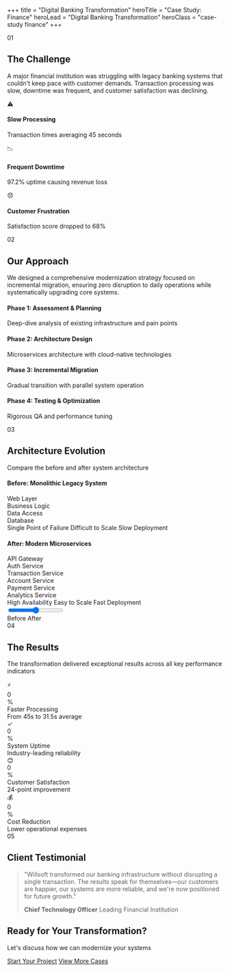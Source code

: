 +++
title = "Digital Banking Transformation"
heroTitle = "Case Study: Finance"
heroLead = "Digital Banking Transformation"
heroClass = "case-study finance"
+++

<div class="case-study-content">

<div class="scroll-section" data-scroll-trigger>
    <div class="section-header">
        <span class="step-indicator">01</span>
        <h2>The Challenge</h2>
    </div>
    <div class="section-content">
        <p class="lead-text">
            A major financial institution was struggling with legacy banking systems that couldn't keep pace 
            with customer demands. Transaction processing was slow, downtime was frequent, and customer 
            satisfaction was declining.
        </p>
        <div class="problem-list">
            <div class="problem-item fade-in-up">
                <div class="icon">⚠️</div>
                <h4>Slow Processing</h4>
                <p>Transaction times averaging 45 seconds</p>
            </div>
            <div class="problem-item fade-in-up">
                <div class="icon">📉</div>
                <h4>Frequent Downtime</h4>
                <p>97.2% uptime causing revenue loss</p>
            </div>
            <div class="problem-item fade-in-up">
                <div class="icon">😞</div>
                <h4>Customer Frustration</h4>
                <p>Satisfaction score dropped to 68%</p>
            </div>
        </div>
    </div>
</div>

<div class="scroll-section" data-scroll-trigger>
    <div class="section-header">
        <span class="step-indicator">02</span>
        <h2>Our Approach</h2>
    </div>
    <div class="section-content">
        <p class="lead-text">
            We designed a comprehensive modernization strategy focused on incremental migration, 
            ensuring zero disruption to daily operations while systematically upgrading core systems.
        </p>
        <div class="approach-timeline">
            <div class="timeline-item fade-in-left">
                <div class="timeline-dot"></div>
                <div class="timeline-content">
                    <h4>Phase 1: Assessment & Planning</h4>
                    <p>Deep-dive analysis of existing infrastructure and pain points</p>
                </div>
            </div>
            <div class="timeline-item fade-in-left">
                <div class="timeline-dot"></div>
                <div class="timeline-content">
                    <h4>Phase 2: Architecture Design</h4>
                    <p>Microservices architecture with cloud-native technologies</p>
                </div>
            </div>
            <div class="timeline-item fade-in-left">
                <div class="timeline-dot"></div>
                <div class="timeline-content">
                    <h4>Phase 3: Incremental Migration</h4>
                    <p>Gradual transition with parallel system operation</p>
                </div>
            </div>
            <div class="timeline-item fade-in-left">
                <div class="timeline-dot"></div>
                <div class="timeline-content">
                    <h4>Phase 4: Testing & Optimization</h4>
                    <p>Rigorous QA and performance tuning</p>
                </div>
            </div>
        </div>
    </div>
</div>

<div class="scroll-section architecture-section" data-scroll-trigger>
    <div class="section-header">
        <span class="step-indicator">03</span>
        <h2>Architecture Evolution</h2>
    </div>
    <div class="section-content">
        <p class="lead-text">Compare the before and after system architecture</p>
        <div class="architecture-slider">
            <div class="slider-container">
                <div class="architecture-before">
                    <h4>Before: Monolithic Legacy System</h4>
                    <div class="architecture-diagram">
                        <div class="arch-box legacy">
                            <div class="arch-layer">Web Layer</div>
                            <div class="arch-layer">Business Logic</div>
                            <div class="arch-layer">Data Access</div>
                            <div class="arch-layer">Database</div>
                        </div>
                        <div class="arch-issues">
                            <span class="issue-badge">Single Point of Failure</span>
                            <span class="issue-badge">Difficult to Scale</span>
                            <span class="issue-badge">Slow Deployment</span>
                        </div>
                    </div>
                </div>
                <div class="architecture-after">
                    <h4>After: Modern Microservices</h4>
                    <div class="architecture-diagram">
                        <div class="arch-grid">
                            <div class="arch-service">API Gateway</div>
                            <div class="arch-service">Auth Service</div>
                            <div class="arch-service">Transaction Service</div>
                            <div class="arch-service">Account Service</div>
                            <div class="arch-service">Payment Service</div>
                            <div class="arch-service">Analytics Service</div>
                        </div>
                        <div class="arch-benefits">
                            <span class="benefit-badge">High Availability</span>
                            <span class="benefit-badge">Easy to Scale</span>
                            <span class="benefit-badge">Fast Deployment</span>
                        </div>
                    </div>
                </div>
            </div>
            <div class="slider-control">
                <input type="range" min="0" max="100" value="50" class="arch-slider" id="archSlider">
                <div class="slider-labels">
                    <span>Before</span>
                    <span>After</span>
                </div>
            </div>
        </div>
    </div>
</div>

<div class="scroll-section results-section" data-scroll-trigger>
    <div class="section-header">
        <span class="step-indicator">04</span>
        <h2>The Results</h2>
    </div>
    <div class="section-content">
        <p class="lead-text">
            The transformation delivered exceptional results across all key performance indicators
        </p>
        <div class="metrics-grid">
            <div class="metric-card animate-metric">
                <div class="metric-icon">⚡</div>
                <div class="metric-number" data-target="30">0</div>
                <div class="metric-suffix">%</div>
                <div class="metric-label">Faster Processing</div>
                <div class="metric-detail">From 45s to 31.5s average</div>
            </div>
            <div class="metric-card animate-metric">
                <div class="metric-icon">✓</div>
                <div class="metric-number" data-target="99.9">0</div>
                <div class="metric-suffix">%</div>
                <div class="metric-label">System Uptime</div>
                <div class="metric-detail">Industry-leading reliability</div>
            </div>
            <div class="metric-card animate-metric">
                <div class="metric-icon">😊</div>
                <div class="metric-number" data-target="92">0</div>
                <div class="metric-suffix">%</div>
                <div class="metric-label">Customer Satisfaction</div>
                <div class="metric-detail">24-point improvement</div>
            </div>
            <div class="metric-card animate-metric">
                <div class="metric-icon">💰</div>
                <div class="metric-number" data-target="45">0</div>
                <div class="metric-suffix">%</div>
                <div class="metric-label">Cost Reduction</div>
                <div class="metric-detail">Lower operational expenses</div>
            </div>
        </div>
    </div>
</div>

<div class="scroll-section testimonial-section" data-scroll-trigger>
    <div class="section-header">
        <span class="step-indicator">05</span>
        <h2>Client Testimonial</h2>
    </div>
    <div class="section-content">
        <blockquote class="testimonial fade-in-up">
            <p>
                "Willsoft transformed our banking infrastructure without disrupting a single transaction. 
                The results speak for themselves—our customers are happier, our systems are more reliable, 
                and we're now positioned for future growth."
            </p>
            <footer>
                <strong>Chief Technology Officer</strong>
                <span>Leading Financial Institution</span>
            </footer>
        </blockquote>
    </div>
</div>

<div class="cta-section">
    <h2>Ready for Your Transformation?</h2>
    <p>Let's discuss how we can modernize your systems</p>
    <div class="cta-buttons">
        <a class="btn btn-purple btn-lg pulse" href="/contact/">Start Your Project</a>
        <a class="btn btn-white btn-lg" href="/news/">View More Cases</a>
    </div>
</div>

</div>
